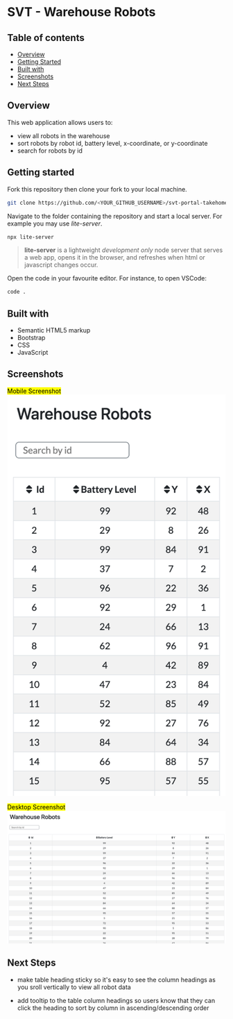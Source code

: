 # SVT - Warehouse Robots

## Table of contents

- [Overview](#overview)
- [Getting Started](#getting-started)
- [Built with](#built-with)
- [Screenshots](#screenshots)
- [Next Steps](#next-steps)

## Overview

This web application allows users to:

- view all robots in the warehouse
- sort robots by robot id, battery level, x-coordinate, or y-coordinate
- search for robots by id

## Getting started

Fork this repository then clone your fork to your local machine.

```bash
git clone https://github.com/<YOUR_GITHUB_USERNAME>/svt-portal-takehome.git
```

Navigate to the folder containing the repository and start a local server. For example you may use _lite-server_.

```bash
npx lite-server
```

> **lite-server** is a lightweight _development only_ node server that serves a web app, opens it in the browser, and refreshes when html or javascript changes occur.

Open the code in your favourite editor. For instance, to open VSCode:

```bash
code .
```

## Built with

- Semantic HTML5 markup
- Bootstrap
- CSS
- JavaScript

## Screenshots

<mark> Mobile Screenshot </mark>
![](./screenshots/mobile.png)

<mark> Desktop Screenshot </mark>
![](./screenshots/desktop.png)

## Next Steps

- make table heading sticky so it's easy to see the column headings as you sroll vertically to view all robot data

- add tooltip to the table column headings so users know that they can click the heading to sort by column in ascending/descending order
